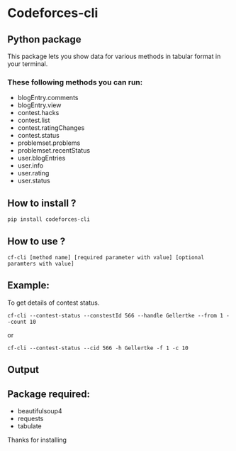 # Codeforces-cli
## Python package
This package lets you show data for various methods in tabular format in your terminal.

### These following methods you can run:<br>
- blogEntry.comments
- blogEntry.view
- contest.hacks
- contest.list
- contest.ratingChanges
- contest.status
- problemset.problems
- problemset.recentStatus
- user.blogEntries
- user.info
- user.rating
- user.status

## How to install ?
`
pip install codeforces-cli
`

## How to use ?
`
cf-cli [method name] [required parameter with value] [optional paramters with value]
`

## Example:

To get details of contest status.

`
cf-cli --contest-status --constestId 566 --handle Gellertke --from 1 --count 10
`

or

`
cf-cli --contest-status --cid 566 -h Gellertke -f 1 -c 10
`

## Output

## Package required:<br>
- beautifulsoup4
- requests
- tabulate

Thanks for installing
